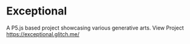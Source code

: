 # Exceptional
A P5.js based project showcasing various generative arts. 
View Project <a href='https://exceptional.glitch.me/'>https://exceptional.glitch.me/</a>
